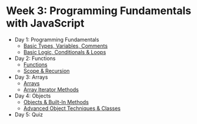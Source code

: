 # Week 3: Programming Fundamentals with JavaScript

- Day 1: Programming Fundamentals
    - [Basic Types, Variables, Comments](https://github.com/develop-me/bootcamp--week-03--programming-fundamentals/blob/main/scripts/01--fundamentals--types-variables)
    - [Basic Logic, Conditionals & Loops](https://github.com/develop-me/bootcamp--week-03--programming-fundamentals/blob/main/scripts/02--fundamentals--conditionals-loops)
- Day 2: Functions
    - [Functions](https://github.com/develop-me/bootcamp--week-03--programming-fundamentals/blob/main/scripts/03--functions--basics)
    - [Scope & Recursion](https://github.com/develop-me/bootcamp--week-03--programming-fundamentals/blob/main/scripts/04--functions--advanced)
- Day 3: Arrays
    - [Arrays](https://github.com/develop-me/bootcamp--week-03--programming-fundamentals/blob/main/scripts/05--arrays--basics)
    - [Array Iterator Methods](https://github.com/develop-me/bootcamp--week-03--programming-fundamentals/blob/main/scripts/06--arrays--iterators)
- Day 4: Objects
    - [Objects & Built-In Methods](https://github.com/develop-me/bootcamp--week-03--programming-fundamentals/blob/main/scripts/07--objects--basics)
    - [Advanced Object Techniques & Classes](https://github.com/develop-me/bootcamp--week-03--programming-fundamentals/blob/main/scripts/08--objects--classes)
- Day 5: Quiz
